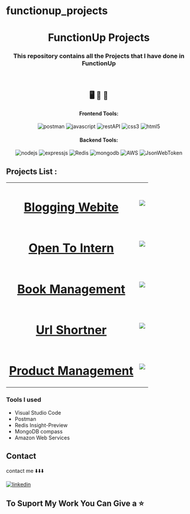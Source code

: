 # functionup_projects

<h1 align="center">FunctionUp Projects</h1>

<h3 align="center">This repository contains all the Projects that I have done in FunctionUp</h3>

<br />

<h2 align="center">🖥️ 📁 📒</h2>


<h4 align="center">Frontend Tools:</h4>

<p align="center">
  <img src="https://img.shields.io/badge/Postman-FF6C37?style=for-the-badge&logo=postman&logoColor=white" alt="postman" />
  <img src="https://img.shields.io/badge/JavaScript-323330?style=for-the-badge&logo=javascript&logoColor=F7DF1E" alt="javascript" />
  <img src="https://img.shields.io/badge/Rest_API-02303A?style=for-the-badge&logo=react-router&logoColor=white" alt="restAPI" />
  <img src="https://img.shields.io/badge/CSS3-1572B6?style=for-the-badge&logo=css3&logoColor=white" alt="css3" />
  <img src="https://img.shields.io/badge/HTML5-E34F26?style=for-the-badge&logo=html5&logoColor=white" alt="html5" />
</p>


<h4 align="center">Backend Tools:</h4>

<p align="center">
  <img src="https://img.shields.io/badge/Node.js-339933?style=for-the-badge&logo=nodedotjs&logoColor=white" alt="nodejs" />
  <img src="https://img.shields.io/badge/Express.js-000000?style=for-the-badge&logo=express&logoColor=white" alt="expressjs" />
  <img src="https://img.shields.io/badge/redis-%23DD0031.svg?style=for-the-badge&logo=redis&logoColor=white" alt="Redis" />
  <img src="https://img.shields.io/badge/MongoDB-4EA94B?style=for-the-badge&logo=mongodb&logoColor=white" alt="mongodb" />
  <img src="https://img.shields.io/badge/AWS-%23FF9900.svg?style=for-the-badge&logo=amazon-aws&logoColor=white" alt="AWS" />
  <img src="https://img.shields.io/badge/JWT-000000?style=for-the-badge&logo=JSON%20web%20tokens&logoColor=white" alt="JsonWebToken" />
</p>


## Projects List :
<table>
  <tr>
    <td><h1 align="center"><a href="https://github.com/Deeptirtha/project1">Blogging Webite</a></h1></td>
    <td><img src="https://payu.in/blog/wp-content/uploads/2019/01/Blog-Cover.gif" /></td>
  </tr>
  <tr>
    <td><h1 align="center"><a href="https://github.com/Deeptirtha/project2/tree/project/internshipGroup19">Open To Intern</a></h1></td>
    <td><img src="https://i.pinimg.com/originals/20/e6/a4/20e6a4f470b3a19b80694b13c099d854.gif" /></td>
  </tr>
  <tr>
    <td><h1 align="center"><a href="https://github.com/Deeptirtha/project3/tree/project/booksManagementGroup9">Book Management</a></h1></td>
    <td><img src="https://static01.nyt.com/images/2020/10/18/multimedia/18sp-ourfuture-libraries/18sp-ourfuture-libraries-superJumbo.gif" /></td>
  </tr>
  <tr>
    <td><h1 align="center"><a href="https://github.com/Deeptirtha/project4/tree/project/URLShortnerGroup7">Url Shortner</a></h1></td>
    <td><img src="https://raw.githubusercontent.com/Mr-Parth/Custom-URL-Shortener/master/gif/1.gif" /></td>
  </tr>
    <td><h1 align="center"><a href="https://github.com/Deeptirtha/project5/tree/project/productsManagementGroup-19">Product Management</a></h1></td>
    <td><img src="https://blog.gemfind.com/hubfs/ecommerce-subway-studio-malaysia%20%281%29.gif" /></td>
  </tr>
</table>

  ### Tools I used 

- Visual Studio Code
- Postman
- Redis Insight-Preview
- MongoDB compass
- Amazon Web Services


## Contact

contact me ⬇️⬇️⬇️


[![linkedin](https://img.shields.io/badge/deeptirtha-mukherjee-7b5040249?style=for-the-badge&logo=linkedin&logoColor=white)](https://www.linkedin.com/in/deeptirtha-mukherjee-7b5040249/)


## To Suport My Work You Can Give a ⭐️
